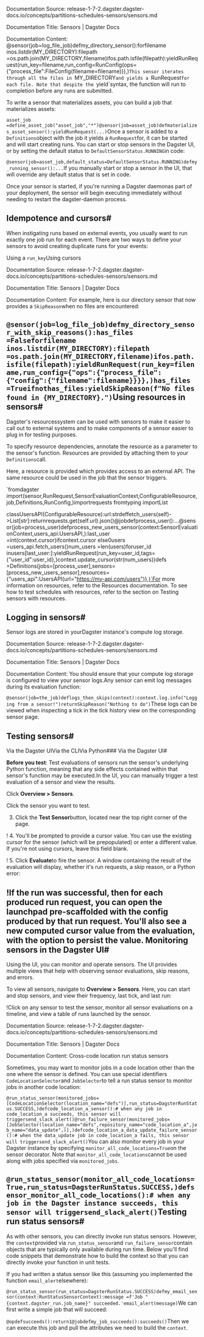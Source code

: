 Documentation Source:
release-1-7-2.dagster.dagster-docs.io/concepts/partitions-schedules-sensors/sensors.md

Documentation Title:
Sensors | Dagster Docs

Documentation Content:
@sensor(job=log_file_job)defmy_directory_sensor():forfilename inos.listdir(MY_DIRECTORY):filepath =os.path.join(MY_DIRECTORY,filename)ifos.path.isfile(filepath):yieldRunRequest(run_key=filename,run_config=RunConfig(ops={"process_file":FileConfig(filename=filename)}),)`This sensor iterates through all the files in `MY_DIRECTORY`and yields a `RunRequest`for each file. Note that despite the `yield`syntax, the function will run to completion before any runs are submitted.

To write a sensor that materializes assets, you can build a job that materializes assets:

`asset_job =define_asset_job("asset_job","*")@sensor(job=asset_job)defmaterializes_asset_sensor():yieldRunRequest(...)`Once a sensor is added to a `Definitions`object with the job it yields a `RunRequest`for, it can be started and will start creating runs. You can start or stop sensors in the Dagster UI, or by setting the default status to `DefaultSensorStatus.RUNNING`in code:

`@sensor(job=asset_job,default_status=DefaultSensorStatus.RUNNING)defmy_running_sensor():...`If you manually start or stop a sensor in the UI, that will override any default status that is set in code.

Once your sensor is started, if you're running a Dagster daemonas part of your deployment, the sensor will begin executing immediately without needing to restart the dagster-daemon process.

Idempotence and cursors#
------------------------

When instigating runs based on external events, you usually want to run exactly one job run for each event. There are two ways to define your sensors to avoid creating duplicate runs for your events:

Using a `run_key`Using cursors



Documentation Source:
release-1-7-2.dagster.dagster-docs.io/concepts/partitions-schedules-sensors/sensors.md

Documentation Title:
Sensors | Dagster Docs

Documentation Content:
For example, here is our directory sensor that now provides a `SkipReason`when no files are encountered:

`@sensor(job=log_file_job)defmy_directory_sensor_with_skip_reasons():has_files =Falseforfilename inos.listdir(MY_DIRECTORY):filepath =os.path.join(MY_DIRECTORY,filename)ifos.path.isfile(filepath):yieldRunRequest(run_key=filename,run_config={"ops":{"process_file":{"config":{"filename":filename}}}},)has_files =Trueifnothas_files:yieldSkipReason(f"No files found in {MY_DIRECTORY}.")`Using resources in sensors#
---------------------------

Dagster's resourcessystem can be used with sensors to make it easier to call out to external systems and to make components of a sensor easier to plug in for testing purposes.

To specify resource dependencies, annotate the resource as a parameter to the sensor's function. Resources are provided by attaching them to your `Definitions`call.

Here, a resource is provided which provides access to an external API. The same resource could be used in the job that the sensor triggers.

`fromdagster import(sensor,RunRequest,SensorEvaluationContext,ConfigurableResource,job,Definitions,RunConfig,)importrequests
fromtyping importList

classUsersAPI(ConfigurableResource):url:strdeffetch_users(self)->List[str]:returnrequests.get(self.url).json()@jobdefprocess_user():...@sensor(job=process_user)defprocess_new_users_sensor(context:SensorEvaluationContext,users_api:UsersAPI,):last_user =int(context.cursor)ifcontext.cursor else0users =users_api.fetch_users()num_users =len(users)foruser_id inusers[last_user:]:yieldRunRequest(run_key=user_id,tags={"user_id":user_id},)context.update_cursor(str(num_users))defs =Definitions(jobs=[process_user],sensors=[process_new_users_sensor],resources={"users_api":UsersAPI(url="https://my-api.com/users")},)`For more information on resources, refer to the Resources documentation. To see how to test schedules with resources, refer to the section on Testing sensors with resources.

Logging in sensors#
-------------------

Sensor logs are stored in yourDagster instance's compute log storage.



Documentation Source:
release-1-7-2.dagster.dagster-docs.io/concepts/partitions-schedules-sensors/sensors.md

Documentation Title:
Sensors | Dagster Docs

Documentation Content:
You should ensure that your compute log storage is configured to view your sensor logs.Any sensor can emit log messages during its evaluation function:

`@sensor(job=the_job)deflogs_then_skips(context):context.log.info("Logging from a sensor!")returnSkipReason("Nothing to do")`These logs can be viewed when inspecting a tick in the tick history view on the corresponding sensor page.

Testing sensors#
----------------

Via the Dagster UIVia the CLIVia Python### Via the Dagster UI#

**Before you test**: Test evaluations of sensors run the sensor's underlying Python function, meaning that any side effects contained within that sensor's function may be executed.In the UI, you can manually trigger a test evaluation of a sensor and view the results.

Click **Overview > Sensors**.

Click the sensor you want to test.

3. Click the **Test Sensor**button, located near the top right corner of the page.

!
4. You'll be prompted to provide a cursor value. You can use the existing cursor for the sensor (which will be prepopulated) or enter a different value. If you're not using cursors, leave this field blank.

!
5. Click **Evaluate**to fire the sensor. A window containing the result of the evaluation will display, whether it's run requests, a skip reason, or a Python error:

!If the run was successful, then for each produced run request, you can open the launchpad pre-scaffolded with the config produced by that run request. You'll also see a new computed cursor value from the evaluation, with the option to persist the value.
Monitoring sensors in the Dagster UI#
-------------------------------------

Using the UI, you can monitor and operate sensors. The UI provides multiple views that help with observing sensor evaluations, skip reasons, and errors.

To view all sensors, navigate to **Overview > Sensors**. Here, you can start and stop sensors, and view their frequency, last tick, and last run:

!Click on any sensor to test the sensor, monitor all sensor evaluations on a timeline, and view a table of runs launched by the sensor.



Documentation Source:
release-1-7-2.dagster.dagster-docs.io/concepts/partitions-schedules-sensors/sensors.md

Documentation Title:
Sensors | Dagster Docs

Documentation Content:
Cross-code location run status sensors

Sometimes, you may want to monitor jobs in a code location other than the one where the sensor is defined. You can use special identifiers `CodeLocationSelector`and `JobSelector`to tell a run status sensor to monitor jobs in another code location:

`@run_status_sensor(monitored_jobs=[CodeLocationSelector(location_name="defs")],run_status=DagsterRunStatus.SUCCESS,)defcode_location_a_sensor():# when any job in code_location_a succeeds, this sensor will triggersend_slack_alert()@run_failure_sensor(monitored_jobs=[JobSelector(location_name="defs",repository_name="code_location_a",job_name="data_update",)],)defcode_location_a_data_update_failure_sensor():# when the data_update job in code_location_a fails, this sensor will triggersend_slack_alert()`You can also monitor every job in your Dagster instance by specifying `monitor_all_code_locations=True`on the sensor decorator. Note that `monitor_all_code_locations`cannot be used along with jobs specified via `monitored_jobs`.

`@run_status_sensor(monitor_all_code_locations=True,run_status=DagsterRunStatus.SUCCESS,)defsensor_monitor_all_code_locations():# when any job in the Dagster instance succeeds, this sensor will triggersend_slack_alert()`Testing run status sensors#
---------------------------

As with other sensors, you can directly invoke run status sensors. However, the `context`provided via `run_status_sensor`and `run_failure_sensor`contain objects that are typically only available during run time. Below you'll find code snippets that demonstrate how to build the context so that you can directly invoke your function in unit tests.

If you had written a status sensor like this (assuming you implemented the function `email_alert`elsewhere):

`@run_status_sensor(run_status=DagsterRunStatus.SUCCESS)defmy_email_sensor(context:RunStatusSensorContext):message =f'Job "{context.dagster_run.job_name}" succeeded.'email_alert(message)`We can first write a simple job that will succeed:

`@opdefsucceeds():return1@jobdefmy_job_succeeds():succeeds()`Then we can execute this job and pull the attributes we need to build the `context`.



